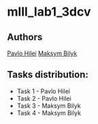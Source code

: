 # mlll_lab1_3dcv
## Authors
[Pavlo Hilei](https://github.com/Pavlik1400)
[Maksym Bilyk](https://github.com/mak9su4roi)

## Tasks distribution:
- Task 1 - Pavlo Hilei
- Task 2 - Pavlo Hilei
- Task 3 - Maksym Bilyk
- Task 4 - Maksym Bilyk
